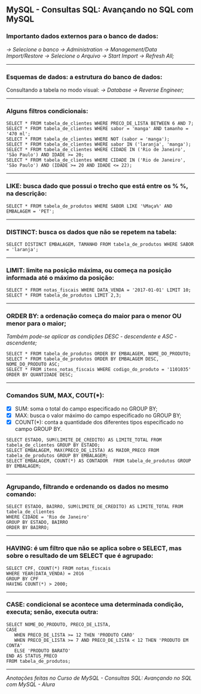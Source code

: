 ## MySQL - Consultas SQL: Avançando no SQL com MySQL

### Importanto dados externos para o banco de dados:

*-> Selecione o banco -> Administration -> Management/Data Import/Restore -> Selecione o Arquivo*
*-> Start Import -> Refresh All;*

<hr/>

### Esquemas de dados: a estrutura do banco de dados:

Consultando a tabela no modo visual: 
*-> Database -> Reverse Engineer;*

<hr/>

### Alguns filtros condicionais: 
~~~
SELECT * FROM tabela_de_clientes WHERE PRECO_DE_LISTA BETWEEN 6 AND 7;
SELECT * FROM tabela_de_clientes WHERE sabor = 'manga' AND tamanho = '470 ml';
SELECT * FROM tabela_de_clientes WHERE NOT (sabor = 'manga');
SELECT * FROM tabela_de_clientes WHERE sabor IN ('laranja', 'manga');
SELECT * FROM tabela_de_clientes WHERE CIDADE IN ('Rio de Janeiro', 'São Paulo') AND IDADE >= 20;
SELECT * FROM tabela_de_clientes WHERE CIDADE IN ('Rio de Janeiro', 'São Paulo') AND (IDADE >= 20 AND IDADE <= 22);
~~~

<hr/>

### LIKE: busca dado que possui o trecho que está entre os % %, na descrição:
~~~
SELECT * FROM tabela_de_produtos WHERE SABOR LIKE '%Maça%' AND EMBALAGEM = 'PET';
~~~

<hr/>

### DISTINCT: busca os dados que não se repetem na tabela:
~~~
SELECT DISTINCT EMBALAGEM, TAMANHO FROM tabela_de_produtos WHERE SABOR = 'laranja';
~~~

<hr/>

### LIMIT: limite na posição máxima, ou começa na posição informada até o máximo da posição:
~~~
SELECT * FROM notas_fiscais WHERE DATA_VENDA = '2017-01-01' LIMIT 10;
SELECT * FROM tabela_de_produtos LIMIT 2,3;
~~~

<hr/>

### ORDER BY: a ordenação começa do maior para o menor OU menor para o maior; 
*Também pode-se aplicar as condições DESC - descendente e ASC - ascendente;*

~~~
SELECT * FROM tabela_de_produtos ORDER BY EMBALAGEM, NOME_DO_PRODUTO;
SELECT * FROM tabela_de_produtos ORDER BY EMBALAGEM DESC, NOME_DO_PRODUTO ASC;
SELECT * FROM itens_notas_fiscais WHERE codigo_do_produto = '1101035' ORDER BY QUANTIDADE DESC;
~~~

<hr/>

### Comandos SUM, MAX, COUT(*):

- [X] SUM: soma o total do campo especificado no GROUP BY;
- [X] MAX: busca o valor máximo do campo especificado no GROUP BY;
- [X] COUNT(*): conta a quantidade dos diferentes tipos especificado no campo GROUP BY.

~~~
SELECT ESTADO, SUM(LIMITE_DE_CREDITO) AS LIMITE_TOTAL FROM tabela_de_clientes GROUP BY ESTADO;
SELECT EMBALAGEM, MAX(PRECO_DE_LISTA) AS MAIOR_PRECO FROM tabela_de_produtos GROUP BY EMBALAGEM;
SELECT EMBALAGEM, COUNT(*) AS CONTADOR  FROM tabela_de_produtos GROUP BY EMBALAGEM;
~~~

<hr/>

### Agrupando, filtrando e ordenando os dados no mesmo comando:
~~~
SELECT ESTADO, BAIRRO, SUM(LIMITE_DE_CREDITO) AS LIMITE_TOTAL FROM tabela_de_clientes 
WHERE CIDADE = 'Rio de Janeiro'
GROUP BY ESTADO, BAIRRO
ORDER BY BAIRRO;
~~~

<hr/>

### HAVING: é um filtro que não se aplica sobre o SELECT, mas sobre o resultado de um SELECT que é agrupado: 
~~~
SELECT CPF, COUNT(*) FROM notas_fiscais
WHERE YEAR(DATA_VENDA) = 2016
GROUP BY CPF
HAVING COUNT(*) > 2000;
~~~

<hr/>

### CASE: condicional se acontece uma determinada condição, executa; senão, executa outra:
~~~
SELECT NOME_DO_PRODUTO, PRECO_DE_LISTA,
CASE
   WHEN PRECO_DE_LISTA >= 12 THEN 'PRODUTO CARO'
   WHEN PRECO_DE_LISTA >= 7 AND PRECO_DE_LISTA < 12 THEN 'PRODUTO EM CONTA'
   ELSE 'PRODUTO BARATO'
END AS STATUS_PRECO
FROM tabela_de_produtos;
~~~

<hr/>

*Anotações feitas no Curso de MySQL - Consultas SQL: Avançando no SQL com MySQL - Alura*

